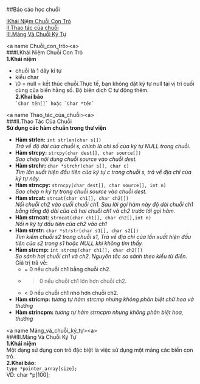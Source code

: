 ##Báo cáo học chuổi  
 
[IKhái Niệm Chuỗi Con Trỏ](#Chuỗi_con_trỏ)  
[II.Thao tác của chuỗi](#Thao_tác_của_chuỗi)  
[III.Mảng Và Chuỗi Ký Tự](#Mảng_và_chuỗi_ký_tự)  

<a name Chuỗi_con_trỏ><a\>  
###I.Khái Niệm Chuỗi Con Trỏ  
**1.Khái niệm**  
- chuỗi là 1 dãy kí tự
- kiểu char
- \0 = null = kết thúc chuỗi.Thực tế, bạn không đặt ký tự null tại vị trí cuối cùng của biến hằng số. Bộ biên dịch C tự động thêm.  
**2.Khai báo**  
``` `Char tên[]` hoặc `Char *tên` ```  
  
<a name Thao_tác_của_chuỗi><a\>  
###II.Thao Tác Của Chuỗi  
**Sử dụng các hàm chuẩn trong thư viện**    
- **Hàm strlen:** `int strlen(char s[])`  
*Trả về độ dài của chuỗi s, chính là chỉ số của ký tự NULL trong chuỗi.*  
- **Hàm strcpy:** `strcpy(char dest[], char source[])`  
*Sao chép nội dung chuỗi source vào chuỗi dest.*  
- **Hàm strchr:** `char *strchr(char s[], char c)`  
*Tìm lần xuất hiện đầu tiên của ký tự c trong chuỗi s, trả về địa chỉ của ký tự này.*  
- **Hàm strncpy:** `strncpy(char dest[], char source[], int n)`    
*Sao chép n ký tự trong chuỗi source vào chuỗi dest.*  
- **Hàm strcat:** `strcat(char ch1[], char ch2[])`  
*Nối chuỗi ch2 vào cuối chuỗi ch1. Sau lời gọi hàm này độ dài chuỗi ch1 bằng tổng độ dài của cả hai chuỗi ch1 và ch2 trước lời gọi hàm.*  
- **Hàm strncat:** `strncat(char ch1[], char ch2[],int n)`  
*Nối n ký tự đầu tiên của ch2 vào ch1*  
- **Hàm strstr:** `char *strstr(char s1[], char s2[])`  
*Tìm kiếm chuỗi s2 trong chuỗi s1, Trả về địa chỉ của lần xuất hiện đầu tiên của s2 trong s1 hoặc NULL khi không tìm thấy.*  
- **Hàm strcmp:** `int strcmp(char ch1[], char ch2[])`  
*So sánh hai chuỗi ch1 và ch2. Nguyên tắc so sánh theo kiểu từ điển.*  
Giá trị trả về:  
  + = 0 nếu chuỗi ch1 bằng chuỗi ch2.  
  + > 0 nếu chuỗi ch1 lớn hơn chuỗi ch2.  
  + < 0 nếu chuỗi ch1 nhỏ hơn chuỗi ch2.  
- **Hàm stricmp:** *tương tự hàm strcmp nhưng không phân biệt chữ hoa và thường*  
- **Hàm strincpm:** *tương tự hàm strncpm nhưng không phân biệt hoa, thường*  

<a name Mảng_và_chuỗi_ký_tự><a\>  
###III.Mảng Và Chuỗi Ký Tự   
**1.Khái niệm**    
Một dạng sử dụng con trỏ đặc biệt là việc sử dụng một mảng các biến con trỏ.  
**2.Khai báo:**  
`type *pointer_array[size];`  
VD: char *p[100]; 






